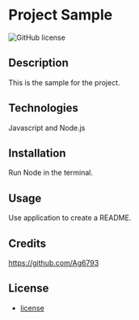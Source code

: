 
# Project Sample

![GitHub license](https://img.shields.io/badge/license-APACHE2.0-red.svg)

## Description
This is the sample for the project.

## Technologies
Javascript and Node.js

## Installation
Run Node in the terminal.

## Usage
Use application to create a README.

## Credits
https://github.com/Ag6793

## License

* [license](#license)



